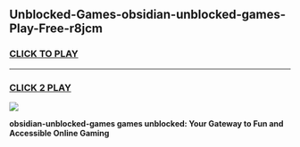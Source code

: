
## Unblocked-Games-obsidian-unblocked-games-Play-Free-r8jcm
<h3>
<a href="https://premium76.site?title=obsidian-unblocked-games&ref=18A1">CLICK TO PLAY</a></h3>
<hr>

<h3>
<a href="https://premium76.site?title=obsidian-unblocked-games&ref=18A1">CLICK 2 PLAY</a>
  
</h3>

<a href="https://premium76.site?title=obsidian-unblocked-games&ref=18A1"><img src="https://clearcache.store/games.png"></a>


**obsidian-unblocked-games games unblocked: Your Gateway to Fun and Accessible Online Gaming**
